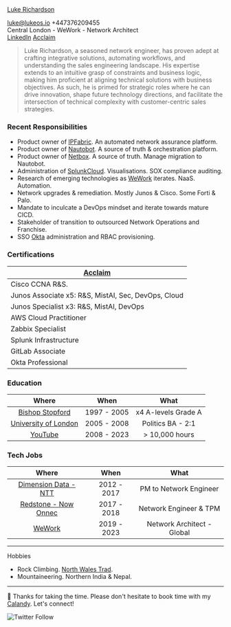 <div class="badge-base LI-profile-badge" data-locale="en_US" data-size="medium" data-theme="light" data-type="VERTICAL" data-vanity="luke-richardson" data-version="v1"><a class="badge-base__link LI-simple-link" href="https://uk.linkedin.com/in/luke-richardson?trk=profile-badge">Luke Richardson</a></div>

[luke@lukeos.io](mailto:luke@lukeos.io) +447376209455  
Central London - WeWork - Network Architect  
[LinkedIn](https://www.linkedin.com/in/luke-richardson/) [Acclaim](https://www.credly.com/users/luke-richardson.dca3c027)

> Luke Richardson, a seasoned network engineer, has proven adept at crafting integrative solutions, automating workflows, and understanding the sales engineering landscape. His expertise extends to an intuitive grasp of constraints and business logic, making him proficient at aligning technical solutions with business objectives. As such, he is primed for strategic roles where he can drive innovation, shape future technology directions, and facilitate the intersection of technical complexity with customer-centric sales strategies.

### Recent Responsibilities 

- Product owner of [IPFabric](https://ipfabric.io/). An automated network assurance platform.  
- Product owner of [Nautobot](https://www.networktocode.com/nautobot/). A source of truth & orchestration platform.
- Product owner of [Netbox](https://netbox.readthedocs.io/en/stable/). A source of truth. Manage migration to Nautobot. 
- Administration of [SplunkCloud](https://splunkcloud.com). Visualisations. SOX compliance auditing.
- Research of emerging technologies as [WeWork](https://www.wework.com/) iterates. NaaS. Automation.
- Network upgrades & remediation. Mostly Junos & Cisco. Some Forti & Palo.
- Mandate to inculcate a DevOps mindset and iterate towards mature CICD.
- Stakeholder of transition to outsourced Network Operations and Franchise.
- SSO [Okta](https://okta.com) administration and RBAC provisioning.

### Certifications

| **[Acclaim](https://www.credly.com/users/luke-richardson.dca3c027)**| 
|----------------------------|
| Cisco CCNA R&S. | 
| Junos Associate x5: R&S, MistAI, Sec, DevOps, Cloud | 
| Junos Specialist x3: R&S, MistAI, DevOps | 
| AWS Cloud Practitioner | 
| Zabbix Specialist | 
| Splunk Infrastructure | 
| GitLab Associate | 
| Okta Professional | 

### Education 

| Where | When | What |
| :---: | :---: | :---: 
| [Bishop Stopford](https://www.bishopstopford.com/) | 1997 - 2005 | x4 A-levels Grade A
| [University of London](https://www.qmul.ac.uk/) | 2005 - 2008 | Politics BA - 2:1
| [YouTube](https://www.youtube.com/channel/UCRIOI_3REG9zIDM0Fp9Xiyg) | 2008 - 2023 | > 10,000 hours

### Tech Jobs

| Where | When | What |
| :----: | :----: | :----: 
| [Dimension Data - NTT](https://www.dimensiondata.com/en-gb/) | 2012 - 2017 | PM to Network Engineer 
| [Redstone - Now Onnec](https://www.onnecgroup.com/) | 2017 - 2018 | Network Engineer & TPM
| [WeWork](https://www.wework.com/) | 2019 - 2023 | Network Architect - Global 

***

Hobbies
- Rock Climbing. [North Wales Trad](https://www.ukclimbing.com/logbook/set.php?id=165). 
- Mountaineering. Northern India & Nepal. 

***

🎉 Thanks for taking the time. Please don't hesitate to book time with my [Calandy](https://calendly.com/lukeos). Let's connect!  

<!-- Calendly badge widget begin -->
<link href="https://assets.calendly.com/assets/external/widget.css" rel="stylesheet">
<script src="https://assets.calendly.com/assets/external/widget.js" type="text/javascript" async></script>
<script type="text/javascript">window.onload = function() { Calendly.initBadgeWidget({ url: 'https://calendly.com/lukeos', text: 'Schedule time with me', color: '#0069ff', textColor: '#ffffff', branding: true }); }</script>
<!-- Calendly badge widget end -->

<script src="https://platform.linkedin.com/badges/js/profile.js" async defer type="text/javascript"></script>

![Twitter Follow](https://img.shields.io/twitter/follow/lukeoson?style=social)

